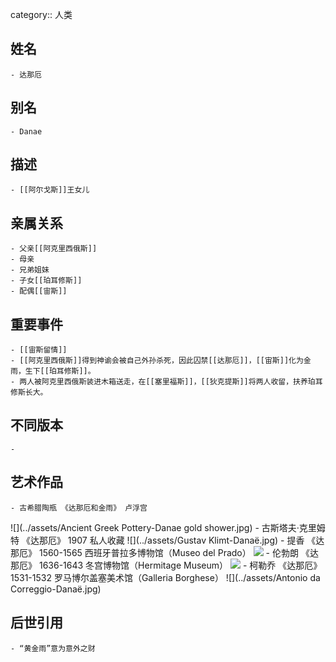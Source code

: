 category:: 人类
## 姓名
	- 达那厄
## 别名
	- Danae
## 描述
	- [[阿尔戈斯]]王女儿
## 亲属关系
	- 父亲[[阿克里西俄斯]]
	- 母亲
	- 兄弟姐妹
	- 子女[[珀耳修斯]]
	- 配偶[[宙斯]]
## 重要事件
	- [[宙斯留情]]
	- [[阿克里西俄斯]]得到神谕会被自己外孙杀死，因此囚禁[[达那厄]]，[[宙斯]]化为金雨，生下[[珀耳修斯]]。
	- 两人被阿克里西俄斯装进木箱送走，在[[塞里福斯]]，[[狄克提斯]]将两人收留，扶养珀耳修斯长大。
## 不同版本
	-
## 艺术作品
	- 古希腊陶瓶 《达那厄和金雨》 卢浮宫
 ![](../assets/Ancient Greek Pottery-Danae gold shower.jpg)
	- 古斯塔夫·克里姆特 《达那厄》 1907 私人收藏
 ![](../assets/Gustav Klimt-Danaë.jpg)
	- 提香 《达那厄》 1560-1565 西班牙普拉多博物馆（Museo del Prado）
 ![](../assets/Titian-Danaë.jpg)
	- 伦勃朗 《达那厄》 1636-1643 冬宫博物馆（Hermitage Museum）
 ![](../assets/Rembrandt-Danaë.jpg)
	- 柯勒乔 《达那厄》 1531-1532 罗马博尔盖塞美术馆（Galleria Borghese）
 ![](../assets/Antonio da Correggio-Danaë.jpg)
## 后世引用
	- “黄金雨”意为意外之财

